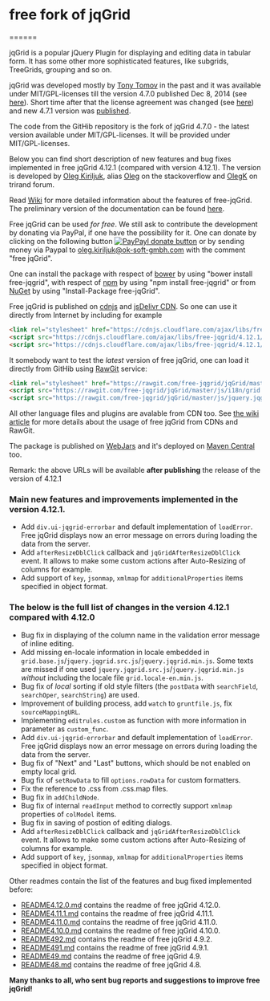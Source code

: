 # free fork of jqGrid
======

jqGrid is a popular jQuery Plugin for displaying and editing data in tabular form. It has some other more sophisticated features, like subgrids, TreeGrids, grouping and so on.

jqGrid was developed mostly by [Tony Tomov](https://github.com/tonytomov) in the past and it was available under MIT/GPL-licenses till the version 4.7.0 published Dec 8, 2014 (see [here](https://github.com/tonytomov/jqGrid/tree/v4.7.0)). Short time after that the license agreement was changed (see <a href="https://github.com/tonytomov/jqGrid/commit/1b2cb55c93ee8b279f15a3faf5a2f82a98da3b4c">here</a>) and new 4.7.1 version was <a href="https://github.com/tonytomov/jqGrid/tree/v4.7.1">published</a>.

The code from the GitHib repository is the fork of jqGrid 4.7.0 - the latest version available under MIT/GPL-licenses. It will be provided under MIT/GPL-licenses.

Below you can find short description of new features and bug fixes implemented in free jqGrid 4.12.1 (compared with version 4.12.1). The version is developed by [Oleg Kiriljuk](https://github.com/OlegKi), alias [Oleg](http://stackoverflow.com/users/315935/oleg) on the stackoverflow and [OlegK](http://www.trirand.com/blog/?page_id=393) on trirand forum.

Read [Wiki](https://github.com/free-jqgrid/jqGrid/wiki) for more detailed information about the features of free-jqGrid. The preliminary version of the documentation can be found [here](http://free-jqgrid.github.io/).

Free jqGrid can be used *for free*. We still ask to contribute the development by donating via PayPal, if one have the possibility for it. One can donate by clicking on the following button [![PayPayl donate button](https://www.paypalobjects.com/webstatic/en_US/btn/btn_donate_pp_142x27.png)](https://www.paypal.com/cgi-bin/webscr?cmd=_s-xclick&hosted_button_id=JGTCBLQM2BYHG "Donate once-off to free jqGrid project using Paypal") or by sending money via Paypal to oleg.kiriljuk@ok-soft-gmbh.com with the comment "free jqGrid".

One can install the package with respect of [bower](http://bower.io/search/?q=free-jqgrid) by using "bower install free-jqgrid", with respect of [npm](https://www.npmjs.com/package/free-jqgrid) by using "npm install free-jqgrid" or from [NuGet](https://www.nuget.org/packages/free-jqGrid) by using "Install-Package free-jqGrid".

Free jqGrid is published on [cdnjs](https://cdnjs.com/libraries/free-jqgrid) and [jsDelivr CDN](http://www.jsdelivr.com/#!free-jqgrid). So one can use it directly from Internet by including for example
```html
<link rel="stylesheet" href="https://cdnjs.cloudflare.com/ajax/libs/free-jqgrid/4.12.1/css/ui.jqgrid.min.css">
<script src="https://cdnjs.cloudflare.com/ajax/libs/free-jqgrid/4.12.1/js/i18n/grid.locale-de.min.js"></script>
<script src="https://cdnjs.cloudflare.com/ajax/libs/free-jqgrid/4.12.1/js/jquery.jqgrid.min.js"></script>
```

It somebody want to test the *latest* version of free jqGrid, one can load it directly from GitHib using [RawGit](http://rawgit.com/) service:
```html
<link rel="stylesheet" href="https://rawgit.com/free-jqgrid/jqGrid/master/css/ui.jqgrid.css">
<script src="https://rawgit.com/free-jqgrid/jqGrid/master/js/i18n/grid.locale-de.js"></script>
<script src="https://rawgit.com/free-jqgrid/jqGrid/master/js/jquery.jqgrid.src.js"></script>
```
All other language files and plugins are avalable from CDN too. See [the wiki article](https://github.com/free-jqgrid/jqGrid/wiki/Access-free-jqGrid-from-different-CDNs) for more details about the usage of free jqGrid from CDNs and RawGit.

The package is published on [WebJars](http://www.webjars.org/) and it's deployed on [Maven Central]((http://search.maven.org/#search%7Cga%7C1%7Ca%3A%22free-jqgrid%22)) too.

Remark: the above URLs will be available **after publishing** the release of the version of 4.12.1

### Main new features and improvements implemented in the version 4.12.1.

* Add `div.ui-jqgrid-errorbar` and default implementation of `loadError`. Free jqGrid displays now an error message on errors during loading the data from the server.
* Add `afterResizeDblClick` callback and `jqGridAfterResizeDblClick` event. It allows to make some custom actions after Auto-Resizing of columns for example.
* Add support of `key`, `jsonmap`, `xmlmap` for `additionalProperties` items specified in object format.

### The below is the full list of changes in the version 4.12.1 compared with 4.12.0

* Bug fix in displaying of the column name in the validation error message of inline editing.
* Add missing en-locale information in locale embedded in `grid.base.js`/`jquery.jqgrid.src.js`/`jquery.jqgrid.min.js`. Some texts are missed if one used `jquery.jqgrid.src.js`/`jquery.jqgrid.min.js` *without* including the locale file `grid.locale-en.min.js`.
* Bug fix of *local* sorting if old style filters (the `postData` with `searchField`, `searchOper`, `searchString`) are used.
* Improvement of building process, add `watch` to `gruntfile.js`, fix `sourceMappingURL`.
* Implementing `editrules.custom` as function with more information in parameter as `custom_func`.
* Add `div.ui-jqgrid-errorbar` and default implementation of `loadError`. Free jqGrid displays now an error message on errors during loading the data from the server.
* Bug fix of "Next" and "Last" buttons, which should be not enabled on empty local grid.
* Bug fix of `setRowData` to fill `options.rowData` for custom formatters.
* Fix the reference to .css from .css.map files.
* Bug fix in `addChildNode`.
* Bug fix of internal `readInput` method to correctly support `xmlmap` properties of `colModel` items.
* Bug fix in saving of postion of editing dialogs.
* Add `afterResizeDblClick` callback and `jqGridAfterResizeDblClick` event. It allows to make some custom actions after Auto-Resizing of columns for example.
* Add support of `key`, `jsonmap`, `xmlmap` for `additionalProperties` items specified in object format.

Other readmes contain the list of the features and bug fixed implemented before:

* [README4.12.0.md](https://github.com/free-jqgrid/jqGrid/blob/master/README4.12.0.md) contains the readme of free jqGrid 4.12.0.
* [README4.11.1.md](https://github.com/free-jqgrid/jqGrid/blob/master/README4.11.1.md) contains the readme of free jqGrid 4.11.1.
* [README4.11.0.md](https://github.com/free-jqgrid/jqGrid/blob/master/README4.11.0.md) contains the readme of free jqGrid 4.11.0.
* [README4.10.0.md](https://github.com/free-jqgrid/jqGrid/blob/master/README4.10.0.md) contains the readme of free jqGrid 4.10.0.
* [README492.md](https://github.com/free-jqgrid/jqGrid/blob/master/README492.md) contains the readme of free jqGrid 4.9.2.
* [README491.md](https://github.com/free-jqgrid/jqGrid/blob/master/README491.md) contains the readme of free jqGrid 4.9.1.
* [README49.md](https://github.com/free-jqgrid/jqGrid/blob/master/README49.md) contains the readme of free jqGrid 4.9.
* [README48.md](https://github.com/free-jqgrid/jqGrid/blob/master/README48.md) contains the readme of free jqGrid 4.8.

**Many thanks to all, who sent bug reports and suggestions to improve free jqGrid!**
